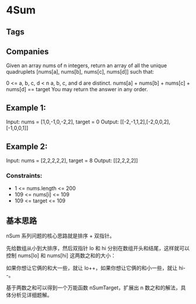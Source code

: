 # 4Sum

## Tags

## Companies

Given an array nums of n integers, return an array of all the unique quadruplets [nums[a], nums[b], nums[c], nums[d]] such that:

0 <= a, b, c, d < n
a, b, c, and d are distinct.
nums[a] + nums[b] + nums[c] + nums[d] == target
You may return the answer in any order.

 

## Example 1:

Input: nums = [1,0,-1,0,-2,2], target = 0
Output: [[-2,-1,1,2],[-2,0,0,2],[-1,0,0,1]]
## Example 2:

Input: nums = [2,2,2,2,2], target = 8
Output: [[2,2,2,2]]
 

### Constraints:

- 1 <= nums.length <= 200
- 109 <= nums[i] <= 109
- 109 <= target <= 109

## 基本思路

nSum 系列问题的核心思路就是排序 + 双指针。

先给数组从小到大排序，然后双指针 lo 和 hi 分别在数组开头和结尾，这样就可以控制 nums[lo] 和 nums[hi] 这两数之和的大小：

如果你想让它俩的和大一些，就让 lo++，如果你想让它俩的和小一些，就让 hi--。

基于两数之和可以得到一个万能函数 nSumTarget，扩展出 n 数之和的解法，具体分析见详细题解。